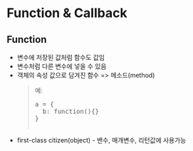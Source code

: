 # Function & Callback
## Function
* 변수에 저장된 값처럼 함수도 값임
* 변수처럼 다른 변수에 넣을 수 있음
* 객체의 속성 값으로 담겨진 함수 => 메소드(method)
  > 예:
  > <pre>
  > a = {
  >   b: function(){}
  > }
* first-class citizen(object) - 밴수, 매개변수, 리턴값에 사용가능
